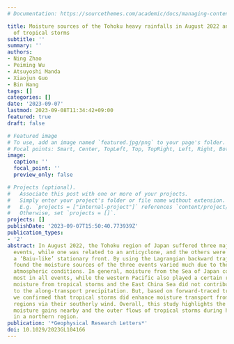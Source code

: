 ```yaml
---
# Documentation: https://sourcethemes.com/academic/docs/managing-content/

title: Moisture sources of the Tohoku heavy rainfalls in August 2022 and the influences
  of tropical storms
subtitle: ''
summary: ''
authors:
- Ning Zhao
- Peiming Wu
- Atsuyoshi Manda
- Xiaojun Guo
- Bin Wang
tags: []
categories: []
date: '2023-09-07'
lastmod: 2023-09-08T11:34:42+09:00
featured: true
draft: false

# Featured image
# To use, add an image named `featured.jpg/png` to your page's folder.
# Focal points: Smart, Center, TopLeft, Top, TopRight, Left, Right, BottomLeft, Bottom, BottomRight.
image:
  caption: ''
  focal_point: ''
  preview_only: false

# Projects (optional).
#   Associate this post with one or more of your projects.
#   Simply enter your project's folder or file name without extension.
#   E.g. `projects = ["internal-project"]` references `content/project/deep-learning/index.md`.
#   Otherwise, set `projects = []`.
projects: []
publishDate: '2023-09-07T15:50:40.773939Z'
publication_types:
- '2'
abstract: In August 2022, the Tohoku region of Japan suffered three major heavy rainfall
  events, while one was related to an anticyclone, and the others were induced by
  a ‘Baiu-like’ stationary front. By using the Lagrangian backward trajectories, we
  found the moisture sources of the three events varied much due to the rapidly changing
  atmospheric conditions. In general, moisture from the Sea of Japan contributed the
  most in all events, while the western Pacific also played a certain role. Surprisingly,
  moisture from tropical storms and the East China Sea did not contribute much due
  to the along-transport precipitation. But, based on forward-traced trajectories,
  we confirmed that tropical storms did enhance moisture transport from subtropical
  regions via their southerly wind. Overall, this study highlights the role of the
  moisture gains nearby and the outer flows of tropical storms during heavy rainfalls
  in a northern region.
publication: '*Geophysical Research Letters*'
doi: 10.1029/2023GL104166
---
```

